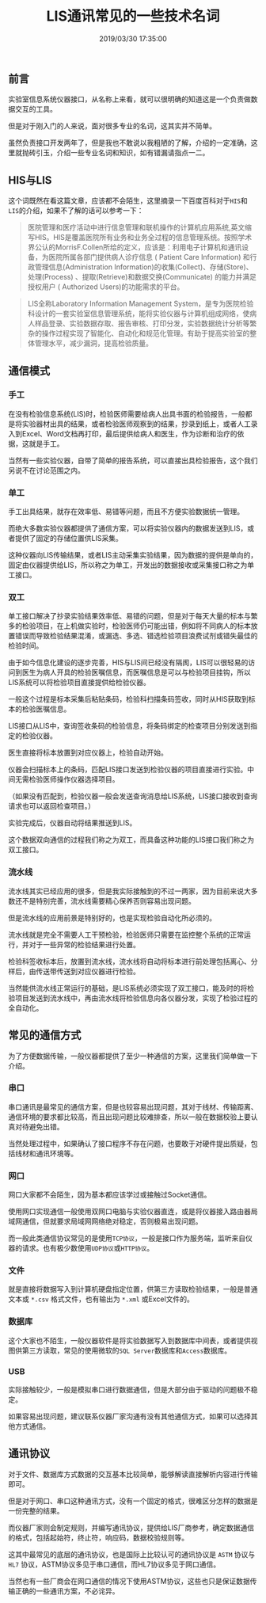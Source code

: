 ﻿---
title: "LIS通讯常见的一些技术名词"
date: "2019/03/30 17:35:00"
updated: "2019/03/30 17:35:00"
permalink: "some-common-technical-terms-in-lis/"
tags:
 - LIS
 - HIS
categories:
 - [开发, 业务]
---

## 前言

实验室信息系统仪器接口，从名称上来看，就可以很明确的知道这是一个负责做数据交互的工具。

但是对于刚入门的人来说，面对很多专业的名词，这其实并不简单。

虽然负责接口开发两年了，但是我也不敢说以我粗陋的了解，介绍的一定准确，这里就抛砖引玉，介绍一些专业名词和知识，如有错漏请指点一二。

## HIS与LIS

这个词既然在看这篇文章，应该都不会陌生，这里摘录一下百度百科对于`HIS`和`LIS`的介绍，如果不了解的话可以参考一下：

> 医院管理和医疗活动中进行信息管理和联机操作的计算机应用系统,英文缩写HIS。HIS是覆盖医院所有业务和业务全过程的信息管理系统。按照学术界公认的MorrisF.Collen所给的定义，应该是：利用电子计算机和通讯设备，为医院所属各部门提供病人诊疗信息 ( Patient Care Information) 和行政管理信息(Administration Information)的收集(Collect)、存储(Store)、处理(Process) 、提取(Retrieve)和数据交换(Communicate) 的能力并满足授权用户 ( Authorized Users)的功能需求的平台。

> LIS全称Laboratory Information Management System，是专为医院检验科设计的一套实验室信息管理系统，能将实验仪器与计算机组成网络，使病人样品登录、实验数据存取、报告审核、打印分发，实验数据统计分析等繁杂的操作过程实现了智能化、自动化和规范化管理。有助于提高实验室的整体管理水平，减少漏洞，提高检验质量。

## 通信模式

### 手工

在没有检验信息系统(LIS)时，检验医师需要给病人出具书面的检验报告，一般都是将实验器材出具的结果，或者检验医师观察到的结果，抄录到纸上，或者人工录入到Excel、Word文档再打印，最后提供给病人和医生，作为诊断和治疗的依据，这就是手工。

当然有一些实验仪器，自带了简单的报告系统，可以直接出具检验报告，这个我们另说不在讨论范围之内。

### 单工

手工出具结果，就存在效率低、易错等问题，而且不方便实验数据统一管理。

而绝大多数实验仪器都提供了通信方案，可以将实验仪器内的数据发送到LIS，或者提供了固定的存储位置供LIS采集。

这种仪器向LIS传输结果，或者LIS主动采集实验结果，因为数据的提供是单向的，固定由仪器提供给LIS，所以称之为单工，开发出的数据接收或采集接口称之为单工接口。

### 双工

单工接口解决了抄录实验结果效率低、易错的问题，但是对于每天大量的标本与繁多的检验项目，在上机做实验时，检验医师仍可能出错，例如将不同病人的标本放置错误而导致检验结果混淆，或漏选、多选、错选检验项目浪费试剂或错失最佳的检验时间。

由于如今信息化建设的逐步完善，HIS与LIS间已经没有隔阂，LIS可以很轻易的访问到医生为病人开具的检验医嘱信息，而医嘱信息是可以与检验项目挂钩，所以LIS系统可以将检验项目直接提供给检验仪器。

一般这个过程是标本采集后粘贴条码，检验科扫描条码签收，同时从HIS获取到标本的检验医嘱信息。

LIS接口从LIS中，查询签收条码的检验信息，将条码绑定的检查项目分别发送到指定的检验仪器。

医生直接将标本放置到对应仪器上，检验自动开始。

仪器会扫描标本上的条码，匹配LIS接口发送到检验仪器的项目直接进行实验。中间无需检验医师操作仪器选择项目。

（如果没有匹配到，检验仪器一般会发送查询消息给LIS系统，LIS接口接收到查询请求也可以返回检查项目。）

实验完成后，仪器自动将结果推送到LIS。

这个数据双向通信的过程我们称之为双工，而具备这种功能的LIS接口我们称之为双工接口。

### 流水线

流水线其实已经应用的很多，但是我实际接触到的不过一两家，因为目前来说大多数还不是特别完善，流水线需要精心保养否则容易出现问题。

但是流水线的应用前景是特别好的，也是实现检验自动化所必须的。

流水线就是完全不需要人工干预检验，检验医师只需要在监控整个系统的正常运行，并对于一些异常的检验结果进行处置。

检验科签收标本后，放置到流水线，流水线将自动将标本进行前处理包括离心、分样后，由传送带传送到对应仪器进行检验。

当然能供流水线正常运行的基础，是LIS系统必须实现了双工接口，能及时的将检验项目发送到流水线中，再由流水线将检验信息向各仪器分发，实现了检验过程的全自动化。

## 常见的通信方式

为了方便数据传输，一般仪器都提供了至少一种通信的方案，这里我们简单做一下介绍。

### 串口

串口通讯是最常见的通信方案，但是也较容易出现问题，其对于线材、传输距离、通信环境的要求都比较高，而且出现问题比较难排查，所以一般在数据校验上要认真对待避免出错。

当然处理过程中，如果确认了接口程序不存在问题，也要敢于对硬件提出质疑，包括线材和通讯环境等。

### 网口

网口大家都不会陌生，因为基本都应该学过或接触过Socket通信。

使用网口实现通信一般使用双网口电脑与实验仪器直连，或是将仪器接入路由器局域网通信，但就要求局域网网络绝对稳定，否则极易出现问题。

而一般此类通信协议常见的是使用`TCP协议`，一般是接口作为服务端，监听来自仪器的请求。也有极少数使用`UDP协议`或`HTTP协议`。

### 文件

就是直接将数据写入到计算机硬盘指定位置，供第三方读取检验结果，一般是普通文本或 `*.csv` 格式文件，也有输出为 `*.xml` 或Excel文件的。

### 数据库

这个大家也不陌生，一般仪器软件是将实验数据写入到数据库中间表，或者提供视图供第三方读取，常见的使用微软的`SQL Server`数据库和`Access`数据库。

### USB

实际接触较少，一般是模拟串口进行数据通信，但是大部分由于驱动的问题极不稳定。

如果容易出现问题，建议联系仪器厂家沟通有没有其他通信方式，如果可以选择其他方式通信。

## 通讯协议

对于文件、数据库方式数据的交互基本比较简单，能够解读直接解析内容进行传输即可。

但是对于网口、串口这种通讯方式，没有一个固定的格式，很难区分怎样的数据是一份完整的结果。

而仪器厂家则会制定规则，并编写通讯协议，提供给LIS厂商参考，确定数据通信的格式，包括起始符，终止符，响应码，数据校验规则等。

这其中最常见的底层的通讯协议，也是国际上比较认可的通讯协议是 `ASTM` 协议与 `HL7` 协议，ASTM协议多见于串口通信，而HL7协议多见于网口通信。

当然也有一些厂商会在网口通信的情况下使用ASTM协议，这些也只是保证数据传输正确的一些通讯方案，不必诧异。
